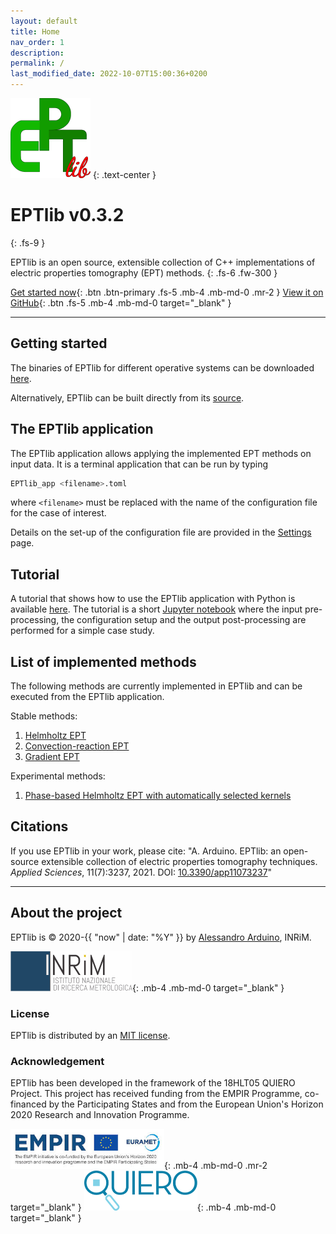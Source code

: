 ```yaml
---
layout: default
title: Home
nav_order: 1
description:
permalink: /
last_modified_date: 2022-10-07T15:00:36+0200
---
```


![](/assets/images/logo-eptlib.png)
{: .text-center }

# EPTlib v0.3.2
{: .fs-9 }

EPTlib is an open source, extensible collection of C++ implementations of electric properties tomography (EPT) methods.
{: .fs-6 .fw-300 }

[Get started now](#getting-started){: .btn .btn-primary .fs-5 .mb-4 .mb-md-0 .mr-2 } [View it on GitHub](https://github.com/eptlib/eptlib){: .btn .fs-5 .mb-4 .mb-md-0 target="_blank" }

---

## Getting started

The binaries of EPTlib for different operative systems can be downloaded [here](https://github.com/EPTlib/eptlib/releases).

Alternatively, EPTlib can be built directly from its [source](https://github.com/EPTlib/eptlib).

## The EPTlib application

The EPTlib application allows applying the implemented EPT methods on input data.
It is a terminal application that can be run by typing

```bash
EPTlib_app <filename>.toml
```

where ```<filename>``` must be replaced with the name of the configuration file for the case of interest.

Details on the set-up of the configuration file are provided in the [Settings](settings) page.

## Tutorial

A tutorial that shows how to use the EPTlib application with Python is available [here](/assets/tutorial/eptlib-tutorial.zip). The tutorial is a short [Jupyter notebook](https://jupyter.org/) where the input pre-processing, the configuration setup and the output post-processing are performed for a simple case study.

## List of implemented methods

The following methods are currently implemented in EPTlib and can be executed from the EPTlib application.

Stable methods:
1. [Helmholtz EPT](methods/ept-helmholtz)
1. [Convection-reaction EPT](methods/ept-convreact)
1. [Gradient EPT](methods/ept-gradient)

Experimental methods:
1. [Phase-based Helmholtz EPT with automatically selected kernels](methods/ept-helmholtz-chi2)

## Citations

If you use EPTlib in your work, please cite:
"A. Arduino. EPTlib: an open-source extensible collection of electric properties tomography techniques. *Applied Sciences*, 11(7):3237, 2021.
DOI: [10.3390/app11073237](https://doi.org/10.3390/app11073237)"

---

## About the project

EPTlib is &copy; 2020-{{ "now" | date: "%Y" }} by [Alessandro Arduino](http://github.com/alessandroarduino), INRiM.

[![](/assets/images/logo-inrim.png)](https://www.inrim.eu){: .mb-4 .mb-md-0 target="_blank" }

### License

EPTlib is distributed by an [MIT license](https://github.com/eptlib/eptlib/tree/master/LICENSE).

### Acknowledgement

EPTlib has been developed in the framework of the 18HLT05 QUIERO Project. This project has received funding from the EMPIR Programme, co-financed by the Participating States and from the European Union's Horizon 2020 Research and Innovation Programme.

[![](/assets/images/logo-empir-euramet.png)](https://www.euramet.org/research-innovation/research-empir/){: .mb-4 .mb-md-0 .mr-2 target="_blank" }
[![](/assets/images/logo-quiero.png)](https://quiero-project.eu){: .mb-4 .mb-md-0 target="_blank" }
